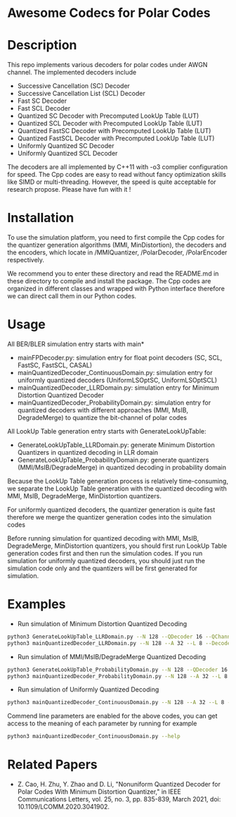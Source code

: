 # Awesome Codecs for Polar Codes

# Description
This repo implements various decoders for polar codes under AWGN channel. The implemented decoders include
* Successive Cancellation (SC) Decoder
* Successive Cancellation List (SCL) Decoder
* Fast SC Decoder 
* Fast SCL Decoder
* Quantized SC Decoder with Precomputed LookUp Table (LUT)
* Quantized SCL Decoder with Precomputed LookUp Table (LUT)
* Quantized FastSC Decoder with Precomputed LookUp Table (LUT)
* Quantized FastSCL Decoder with Precomputed LookUp Table (LUT)
* Uniformly Quantized SC Decoder
* Uniformly Quantized SCL Decoder 

The decoders are all implemented by C++11 with -o3 complier configuration for speed. The Cpp codes are easy to read without 
fancy optimization skills like SIMD or multi-threading. However, the speed is quite acceptable for research propose. Please 
have fun with it !
# Installation
To use the simulation platform, you need to first compile the Cpp codes for the quantizer generation algorithms (MMI, MinDistortion), 
the decoders and the encoders, which locate in /MMIQuantizer, /PolarDecoder, /PolarEncoder respectively.

We recommend you to enter these directory and read the README.md in these directory to compile and install the package. The Cpp codes are 
organized in different classes and wrapped with Python interface therefore we can direct call them in our Python codes.

# Usage
All BER/BLER simulation entry starts with main*
* mainFPDecoder.py: simulation entry for float point decoders (SC, SCL, FastSC, FastSCL, CASAL)
* mainQuantizedDecoder_ContinuousDomain.py: simulation entry for uniformly quantized decoders (UniformLSOptSC, UniformLSOptSCL)
* mainQuantizedDecoder_LLRDomain.py: simulation entry for Minimum Distortion Quantized Decoder
* mainQuantizedDecoder_ProbabilityDomain.py: simulation entry for quantized decoders with different approaches (MMI, MsIB, DegradeMerge) to quantize the bit-channel of polar codes

All LookUp Table generation entry starts with GenerateLookUpTable:
* GenerateLookUpTable_LLRDomain.py: generate Minimum Distortion Quantizers in quantized decoding in LLR domain
* GenerateLookUpTable_ProbabilityDomain.py: generate quantizers (MMI/MsIB/DegradeMerge) in  quantized decoding in probability domain

Because the LookUp Table generation process is relatively time-consuming, we separate the LookUp Table generation with the quantized decoding with MMI, MsIB, 
DegradeMerge, MinDistortion quantizers. 

For uniformly quantized decoders, the quantizer generation is quite fast therefore we merge the quantizer generation codes into the simulation codes

Before running simulation for quantized decoding with MMI, MsIB, DegradeMerge, MinDistortion quantizers, you should first run LookUp Table generation codes first and then run the simulation codes. 
If you run simulation for uniformly quantized decoders, you should just run the simulation code only and the quantizers will be first generated for simulation. 

# Examples
* Run simulation of Minimum Distortion Quantized Decoding
```bash
python3 GenerateLookUpTable_LLRDomain.py --N 128 --QDecoder 16 --QChannelUniform 128 -QChannelCompressed 16 --DesignSNRdB 3.0 
python3 mainQuantizedDecoder_LLRDomain.py --N 128 --A 32 --L 8 --DecoderType SCL-LUT --isCRC no --QChannelUniform 128 --QDecoder 16 --QChannel 16 --DesignSNRdB 3.0
```
* Run simulation of MMI/MsIB/DegradeMerge Quantized Decoding
```bash
python3 GenerateLookUpTable_ProbabilityDomain.py --N 128 --QDecoder 16 --QChannelUniform 128 -QChannelCompressed 16 --DesignSNRdB 3.0 --Quantizer MMI # --Quantizer MsIB --Quantizer DegradeMerge
python3 mainQuantizedDecoder_ProbabilityDomain.py --N 128 --A 32 --L 8 --DecoderType SCL-LUT --isCRC no --QChannelUniform 128 --QDecoder 16 --QChannel 16 --DesignSNRdB 3.0
```

* Run simulation of Uniformly Quantized Decoding
```bash
python3 mainQuantizedDecoder_ContinuousDomain.py --N 128 --A 32 --L 8 --DecoderType SCL-LUT --isCRC no --QChannelUniform 128 --QDecoder 16 --QChannel 16 --DesignSNRdB 3.0
```

Commend line parameters are enabled for the above codes, you can get access to the meaning of each parameter by running for example
```bash
python3 mainQuantizedDecoder_ContinuousDomain.py --help
```

# Related Papers
* Z. Cao, H. Zhu, Y. Zhao and D. Li, "Nonuniform Quantized Decoder for Polar Codes With Minimum Distortion Quantizer," in IEEE Communications Letters, vol. 25, no. 3, pp. 835-839, March 2021, doi: 10.1109/LCOMM.2020.3041902.
